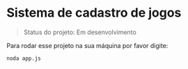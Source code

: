 <h1>Sistema de cadastro de jogos</h1>

> Status do projeto: Em desenvolvimento

Para rodar esse projeto na sua máquina por favor digite:

```
noda app.js
```
